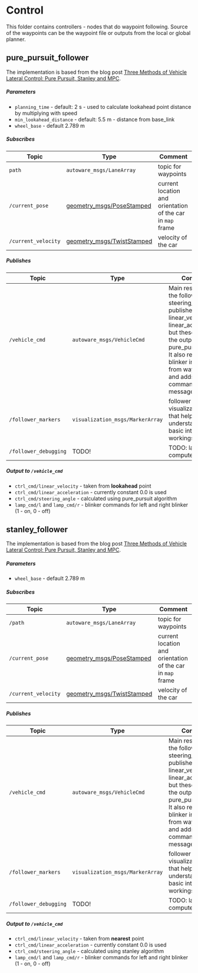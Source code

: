 # Control

This folder contains controllers - nodes that do waypoint following. Source of the waypoints can be the waypoint file or outputs from the local or global planner.

## pure_pursuit_follower

The implementation is based from the blog post [Three Methods of Vehicle Lateral Control: Pure Pursuit, Stanley and MPC](https://www.shuffleai.blog/blog/Three_Methods_of_Vehicle_Lateral_Control.html).

##### Parameters

* `planning_time` - default: 2 s - used to calculate lookahead point distance by multiplying with speed
* `min_lookahead_distance` - default: 5.5 m - distance from base_link 
* `wheel_base` - default 2.789 m

##### Subscribes

| Topic | Type | Comment |
| --- | --- | --- |
| `path` | `autoware_msgs/LaneArray` | topic for waypoints |
| `/current_pose` | [geometry_msgs/PoseStamped](http://docs.ros.org/en/noetic/api/geometry_msgs/html/msg/PoseStamped.html) | current location and orientation of the car in `map` frame |
| `/current_velocity` | [geometry_msgs/TwistStamped](http://docs.ros.org/en/noetic/api/geometry_msgs/html/msg/TwistStamped.html) | velocity of the car |

##### Publishes

| Topic | Type | Comment |
| --- | --- | --- |
| `/vehicle_cmd` | `autoware_msgs/VehicleCmd` | Main result from the follower is steering_angle, it publishes also linear_velocity and linear_acceleration, but these are not the outputs from pure_pursuit itself. It also reads blinker information from waypoints and adds that to command message. |
| `/follower_markers` | `visualization_msgs/MarkerArray` | follower specific visualization topic that helps to understand some basic internal workings |
| `/follower_debugging` | TODO! | TODO: lateral error, compute time? |

##### Output to `/vehicle_cmd`
* `ctrl_cmd/linear_velocity` - taken from **lookahead** point
* `ctrl_cmd/linear_acceleration` - currently constant 0.0 is used
* `ctrl_cmd/steering_angle` - calculated using pure_pursuit algorithm
* `lamp_cmd/l` and `lamp_cmd/r` - blinker commands for left and right blinker (1 - on, 0 - off)

## stanley_follower

The implementation is based from the blog post [Three Methods of Vehicle Lateral Control: Pure Pursuit, Stanley and MPC](https://www.shuffleai.blog/blog/Three_Methods_of_Vehicle_Lateral_Control.html).

##### Parameters
* `wheel_base` - default 2.789 m

##### Subscribes

| Topic | Type | Comment |
| --- | --- | --- |
| `/path` | `autoware_msgs/LaneArray` | topic for waypoints |
| `/current_pose` | [geometry_msgs/PoseStamped](http://docs.ros.org/en/noetic/api/geometry_msgs/html/msg/PoseStamped.html) | current location and orientation of the car in `map` frame |
| `/current_velocity` | [geometry_msgs/TwistStamped](http://docs.ros.org/en/noetic/api/geometry_msgs/html/msg/TwistStamped.html) | velocity of the car |

##### Publishes

| Topic | Type | Comment |
| --- | --- | --- |
| `/vehicle_cmd` | `autoware_msgs/VehicleCmd` | Main result from the follower is steering_angle, it publishes also linear_velocity and linear_acceleration, but these are not the outputs from pure_pursuit itself.  It also reads blinker information from waypoints and adds that to command message. |
| `/follower_markers` | `visualization_msgs/MarkerArray` | follower specific visualization topic that helps to understand some basic internal workings |
| `/follower_debugging` | TODO! | TODO: lateral error, compute time? |

##### Output to `/vehicle_cmd`
* `ctrl_cmd/linear_velocity` - taken from **nearest** point
* `ctrl_cmd/linear_acceleration` - currently constant 0.0 is used
* `ctrl_cmd/steering_angle` - calculated using stanley algorithm
* `lamp_cmd/l` and `lamp_cmd/r` - blinker commands for left and right blinker (1 - on, 0 - off)